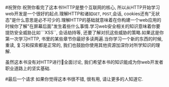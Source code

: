 #祝贺你
祝贺你看完了这本书!HTTP是整个互联网的核心, 所以从HTTP开始学习web开发是一个很好的起点.理解HTTP和诸如```GET```, ```POST```,会话, cookies还有"无状态"是什么意思是必不可少的.理解HTTP的基础就意味着在你构建一个web应用的时候你了解"在屏幕后面"发生着些什么事情.学习web安全相关的知识意味着你要提防安全威胁比如```XSS``, 会话劫持等, 还要了解对抗这些威胁的策略.如果这是你第一次学习HTTP, 书里的某些章节你最好多读两遍.当你学习一个新的东西的时候, 重读, 复习和探索都是正常的, 我们也鼓励你使用其他资源加深你对所学知识的理解.

虽然这本书没有对HTTP进行全面讨论, 我们希望本书的知识能成为你web开发者职业道路上的坚实基础.

#最后一个请求
如果你觉得这本书很不错, 很有用, 请让更多的人知道它.